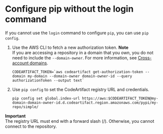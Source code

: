 # Configure pip without the login command<a name="python-configure-without-pip"></a>

 If you cannot use the `login` command to configure `pip`, you can use `pip config`\.

1. Use the AWS CLI to fetch a new authorization token\.
**Note**  
If you are accessing a repository in a domain that you own, you do not need to include the `--domain-owner`\. For more information, see [Cross\-account domains](domain-overview.md#domain-overview-cross-account)\.

   ```
   CODEARTIFACT_TOKEN=`aws codeartifact get-authorization-token --domain my-domain --domain-owner domain-owner-id --query authorizationToken --output text`
   ```

1. Use `pip config` to set the CodeArtifact registry URL and credentials\.

   ```
   pip config set global.index-url https://aws:$CODEARTIFACT_TOKEN@my-domain-domain-owner-id.d.codeartifact.region.amazonaws.com/pypi/my-repo/simple/
   ```

**Important**  
The registry URL must end with a forward slash \(/\)\. Otherwise, you cannot connect to the repository\.